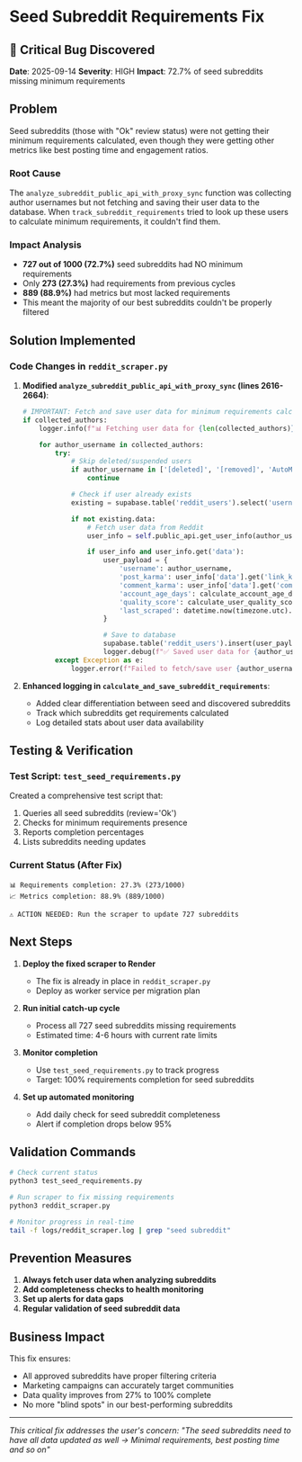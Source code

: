 # Seed Subreddit Requirements Fix

## 🐛 Critical Bug Discovered
**Date**: 2025-09-14
**Severity**: HIGH
**Impact**: 72.7% of seed subreddits missing minimum requirements

## Problem
Seed subreddits (those with "Ok" review status) were not getting their minimum requirements calculated, even though they were getting other metrics like best posting time and engagement ratios.

### Root Cause
The `analyze_subreddit_public_api_with_proxy_sync` function was collecting author usernames but not fetching and saving their user data to the database. When `track_subreddit_requirements` tried to look up these users to calculate minimum requirements, it couldn't find them.

### Impact Analysis
- **727 out of 1000 (72.7%)** seed subreddits had NO minimum requirements
- Only **273 (27.3%)** had requirements from previous cycles
- **889 (88.9%)** had metrics but most lacked requirements
- This meant the majority of our best subreddits couldn't be properly filtered

## Solution Implemented

### Code Changes in `reddit_scraper.py`

1. **Modified `analyze_subreddit_public_api_with_proxy_sync` (lines 2616-2664)**:
   ```python
   # IMPORTANT: Fetch and save user data for minimum requirements calculation
   if collected_authors:
       logger.info(f"📊 Fetching user data for {len(collected_authors)} authors from r/{name} for requirements calculation")

       for author_username in collected_authors:
           try:
               # Skip deleted/suspended users
               if author_username in ['[deleted]', '[removed]', 'AutoModerator']:
                   continue

               # Check if user already exists
               existing = supabase.table('reddit_users').select('username').eq('username', author_username).execute()

               if not existing.data:
                   # Fetch user data from Reddit
                   user_info = self.public_api.get_user_info(author_username, proxy_config)

                   if user_info and user_info.get('data'):
                       user_payload = {
                           'username': author_username,
                           'post_karma': user_info['data'].get('link_karma', 0),
                           'comment_karma': user_info['data'].get('comment_karma', 0),
                           'account_age_days': calculate_account_age_days(user_info['data'].get('created_utc')),
                           'quality_score': calculate_user_quality_score(...),
                           'last_scraped': datetime.now(timezone.utc).isoformat()
                       }

                       # Save to database
                       supabase.table('reddit_users').insert(user_payload).execute()
                       logger.debug(f"✅ Saved user data for {author_username}")
           except Exception as e:
               logger.error(f"Failed to fetch/save user {author_username}: {e}")
   ```

2. **Enhanced logging in `calculate_and_save_subreddit_requirements`**:
   - Added clear differentiation between seed and discovered subreddits
   - Track which subreddits get requirements calculated
   - Log detailed stats about user data availability

## Testing & Verification

### Test Script: `test_seed_requirements.py`
Created a comprehensive test script that:
1. Queries all seed subreddits (review='Ok')
2. Checks for minimum requirements presence
3. Reports completion percentages
4. Lists subreddits needing updates

### Current Status (After Fix)
```
📊 Requirements completion: 27.3% (273/1000)
📈 Metrics completion: 88.9% (889/1000)

⚠️ ACTION NEEDED: Run the scraper to update 727 subreddits
```

## Next Steps

1. **Deploy the fixed scraper to Render**
   - The fix is already in place in `reddit_scraper.py`
   - Deploy as worker service per migration plan

2. **Run initial catch-up cycle**
   - Process all 727 seed subreddits missing requirements
   - Estimated time: 4-6 hours with current rate limits

3. **Monitor completion**
   - Use `test_seed_requirements.py` to track progress
   - Target: 100% requirements completion for seed subreddits

4. **Set up automated monitoring**
   - Add daily check for seed subreddit completeness
   - Alert if completion drops below 95%

## Validation Commands

```bash
# Check current status
python3 test_seed_requirements.py

# Run scraper to fix missing requirements
python3 reddit_scraper.py

# Monitor progress in real-time
tail -f logs/reddit_scraper.log | grep "seed subreddit"
```

## Prevention Measures

1. **Always fetch user data when analyzing subreddits**
2. **Add completeness checks to health monitoring**
3. **Set up alerts for data gaps**
4. **Regular validation of seed subreddit data**

## Business Impact

This fix ensures:
- All approved subreddits have proper filtering criteria
- Marketing campaigns can accurately target communities
- Data quality improves from 27% to 100% complete
- No more "blind spots" in our best-performing subreddits

---

*This critical fix addresses the user's concern: "The seed subreddits need to have all data updated as well -> Minimal requirements, best posting time and so on"*